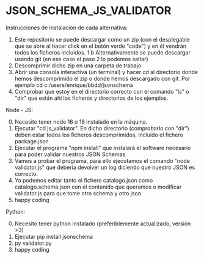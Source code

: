 # JSON_SCHEMA_JS_VALIDATOR

Instrucciones de instalación de cada alternativa:
1. Este repositorio se puede descargar como un zip (con el desplegable que se abre al hacer click en el botón verde "code") y en él vendrán todos los ficheros incluidos.
1.b Alternativamente se puede descargar usando git (en ese caso el paso 2 lo podemos saltar)
2. Descomprimir dicho zip en una carpeta de trabajo
3. Abrir una consola interactiva (un terminal) y hacer cd al directorio donde hemos descomprimido el zip o donde hemos descargado con git. Por ejemplo cd c:/users/enrique/bbdd/jsonschema
4. Comprobar que estoy en el directorio correcto con el comando "ls" o "dir" que están ahí los ficheros y directorios de los ejemplos.


Node - JS:

0. Necesito tener node 16 o 18 instalado en la máquina.
1. Ejecutar "cd js_validator". En dicho directorio (comprobarlo con "dir") deben estar todos los ficheros descomprimidos, incluido el fichero package.json
2. Ejecutar el programa "npm install" que instalará el software necesario para poder validar nuestros JSON Schemas
3. Vamos a probar el programa, para ello ejecutamos el comando "node validator.js" que debería devolver un log diciendo que nuestro JSON es correcto.
4. Ya podemos editar tanto el fichero catalogo.json como catalogo.schema.json con el contenido que queramos o modificar validator.js para que tome otro schema y otro json
5. happy coding




Python:

0. Necesito tener python instalado (preferiblemente actualizado, versión >3) 
1. Ejecutar pip install jsonschema
2. py validator.py
3. happy coding

